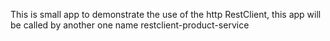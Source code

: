This is small app to demonstrate the use of the http RestClient, this app will be called by another one name restclient-product-service
